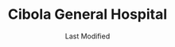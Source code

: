 ---
layout: location-page
date: Last Modified
description: "Local COVID-19 testing is available at Cibola General Hospital in Grants, New Mexico, USA."
permalink: "locations/new-mexico/grants/cibola-general-hospital/"
tags:
  - locations
  - new-mexico
title: Cibola General Hospital
state: New Mexico
stateAbbr: NM
hood: Cibola
address: 1016 Roosevelt Ave
city: Grants
zip: 87020
mapUrl: "http://maps.apple.com/?q=Cibola+General+Hospital&address=1016+Roosevelt+Ave,Grants,New+Mexico,87020"
locationType: Walk-in
phone: 505-287-4446
website: www.cibolahospital.com
onlineBooking: undefined
closed: undefined
closedUpdate: April 15th, 2020
notes: "By appointment only. Requires phone screen."
days: Hours unknown
ctaMessage: Learn more
ctaUrl: "www.cibolahospital.com"
---